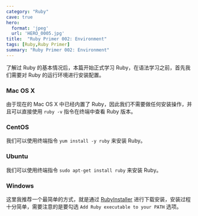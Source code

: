 ```yaml
---
category: "Ruby"
cave: true
hero:
  format: 'jpeg'
  url: 'HERO_0005.jpg'
title:  "Ruby Primer 002: Environment"
tags: [Ruby,Ruby Primer]
summary: "Ruby Primer 002: Environment"
---
```

了解过 Ruby 的基本情况后，本篇开始正式学习 Ruby，在语法学习之前，首先我们需要对 Ruby 的运行环境进行安装配置。

### Mac OS X

由于现在的 Mac OS X 中已经内置了 Ruby，因此我们不需要做任何安装操作，并且可以直接使用 `ruby -v` 指令在终端中查看 Ruby 版本。

### CentOS

我们可以使用终端指令 `yum install -y ruby` 来安装 Ruby。

### Ubuntu

我们可以使用终端指令 `sudo apt-get install ruby` 来安装 Ruby。

### Windows

这里我推荐一个最简单的方式，就是通过 [RubyInstaller](https://rubyinstaller.org/) 进行下载安装，安装过程十分简单，需要注意的是要勾选 `Add Ruby executable to your PATH` 选项。





